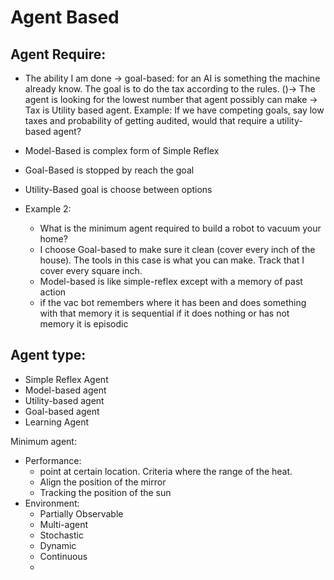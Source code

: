# Agent Based

## Agent Require:

- The ability I am done -> goal-based: for an AI is something the machine already know.
  The goal is to do the tax according to the rules. ()-> The agent is looking for the lowest number
  that agent possibly can make -> Tax is Utility based agent. Example: If we have competing goals, say low taxes and
  probability of getting audited, would that require a utility-based agent?

- Model-Based is complex form of Simple Reflex
- Goal-Based is stopped by reach the goal
- Utility-Based goal is choose between options

- Example 2:
    - What is the minimum agent required to build a robot to vacuum your home?
    - I choose Goal-based to make sure it clean (cover every inch of the house). The tools in this case is what you can
      make. Track that I cover every square inch.
    - Model-based is like simple-reflex except with a memory of past action
    - if the vac bot remembers where it has been and does something with that memory it is sequential
      if it does nothing or has not memory it is episodic

## Agent type:

- Simple Reflex Agent
- Model-based agent
- Utility-based agent
- Goal-based agent
- Learning Agent

Minimum agent:

- Performance:
    - point at certain location. Criteria where the range of the heat.
    - Align the position of the mirror
    - Tracking the position of the sun
- Environment:
    - Partially Observable
    - Multi-agent
    - Stochastic
    - Dynamic
    - Continuous
    -